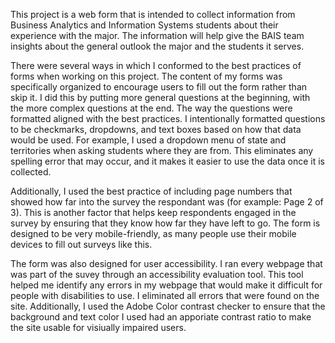 This project is a web form that is intended to collect information from Business Analytics and Information Systems students about their experience with the major. The information will help give the BAIS team insights about the general outlook the major and the students it serves. 

There were several ways in which I conformed to the best practices of forms when working on this project. The content of my forms was specifically organized to encourage users to fill out the form rather than skip it. I did this by putting more general questions at the beginning, with the more complex questions at the end. The way the questions were formatted aligned with the best practices. I intentionally formatted questions to be checkmarks, dropdowns, and text boxes based on how that data would be used. For example, I used a dropdown menu of state and territories when asking students where they are from. This eliminates any spelling error that may occur, and it makes it easier to use the data once it is collected. 

Additionally, I used the best practice of including page numbers that showed how far into the survey the respondant was (for example: Page 2 of 3). This is another factor that helps keep respondents engaged in the survey by ensuring that they know how far they have left to go. The form is designed to be very mobile-friendly, as many people use their mobile devices to fill out surveys like this. 

The form was also designed for user accessibility. I ran every webpage that was part of the suvey through an accessibility evaluation tool. This tool helped me identify any errors in my webpage that would make it difficult for people with disabilities to use. I eliminated all errors that were found on the site. Additionally, I used the Adobe Color contrast checker to ensure that the background and text color I used had an apporiate contrast ratio to make the site usable for visiually impaired users. 
